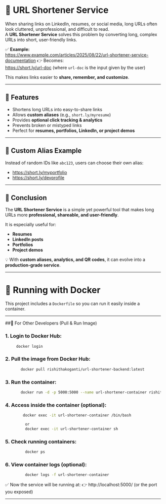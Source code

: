 # 🔗 URL Shortener Service  

When sharing links on LinkedIn, resumes, or social media, long URLs often look cluttered, unprofessional, and difficult to read.  
A **URL Shortener Service** solves this problem by converting long, complex URLs into short, user-friendly links.  

✅ **Example:**  
https://www.example.com/articles/2025/08/22/url-shortener-service-documentation 👉 Becomes:  
https://short.ly/url-doc (where `url-doc` is the input given by the user)  

This makes links easier to **share, remember, and customize**.  

---

## 🚀 Features  
- Shortens long URLs into easy-to-share links  
- Allows **custom aliases** (e.g., `short.ly/myresume`)  
- Provides **optional click tracking & analytics**  
- Prevents broken or mistyped links  
- Perfect for **resumes, portfolios, LinkedIn, or project demos**  

---

## 🔗 Custom Alias Example  
Instead of random IDs like `abc123`, users can choose their own alias:  
- https://short.ly/myportfolio  
- https://short.ly/devprofile  

---

## 📖 Conclusion  
The **URL Shortener Service** is a simple yet powerful tool that makes long URLs more **professional, shareable, and user-friendly**.  

It is especially useful for:  
- **Resumes**  
- **LinkedIn posts**  
- **Portfolios**  
- **Project demos**  

💡 With **custom aliases, analytics, and QR codes**, it can evolve into a **production-grade service**.  

---

# 🐳 Running with Docker  

This project includes a `Dockerfile` so you can run it easily inside a container.  

---

##🔹 For Other Developers (Pull & Run Image)
### 1. Login to Docker Hub:
   ```bash
        docker login
   ```
### 2. Pull the image from Docker Hub:
 ```bash
        docker pull rishithakoganti/url-shortener-backend:latest
```
### 3. Run the container:
 ```bash
        docker run -d -p 5000:5000 --name url-shortener-container rishithakoganti/url-shortener-backend:latest
```
### 4. Access inside the container (optional):
 ```bash
         docker exec -it url-shortener-container /bin/bash
```
```bash
         or
         docker exec -it url-shortener-container sh
   ```
### 5. Check running containers:
```bash
         docker ps
```
### 6. View container logs (optional):
```bash
         docker logs -f url-shortener-container
```
✅ Now the service will be running at:
👉 http://localhost:5000/ (or the port you exposed)

---


